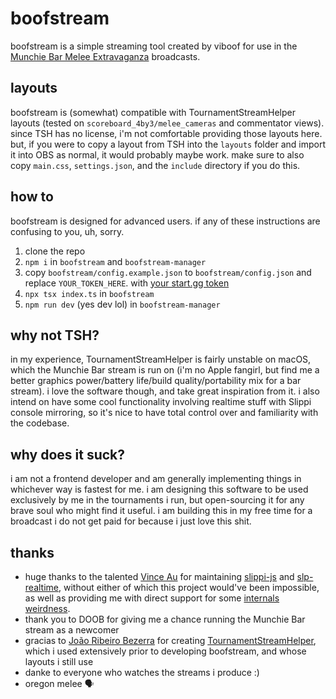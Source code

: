 # boofstream
boofstream is a simple streaming tool created by viboof for use in the
[Munchie Bar Melee Extravaganza](https://start.gg/mbme) broadcasts.

## layouts
boofstream is (somewhat) compatible with TournamentStreamHelper layouts (tested
on `scoreboard_4by3/melee_cameras` and commentator views).  since TSH has no
license, i'm not comfortable providing those layouts here.  but, if you were to
copy a layout from TSH into the `layouts` folder and import it into OBS as
normal, it would probably maybe work.  make sure to also copy `main.css`,
`settings.json`, and the `include` directory if you do this.

## how to
boofstream is designed for advanced users.  if any of these instructions are
confusing to you, uh, sorry.

1. clone the repo
1. `npm i` in `boofstream` and `boofstream-manager`
1. copy `boofstream/config.example.json` to `boofstream/config.json` and
   replace `YOUR_TOKEN_HERE`. with 
   [your start.gg token](https://start.gg/admin/profile/developer)
1. `npx tsx index.ts` in `boofstream`
1. `npm run dev` (yes dev lol) in `boofstream-manager`

## why not TSH?
in my experience, TournamentStreamHelper is fairly unstable on macOS, which the
Munchie Bar stream is run on (i'm no Apple fangirl, but find me a better 
graphics power/battery life/build quality/portability mix for a bar stream).  i
love the software though, and take great inspiration from it.  i also intend on
have some cool functionality involving realtime stuff with Slippi console 
mirroring, so it's nice to have total control over and familiarity with the
codebase.

## why does it suck?
i am not a frontend developer and am generally implementing things in whichever
way is fastest for me.  i am designing this software to be used exclusively by
me in the tournaments i run, but open-sourcing it for any brave soul who might
find it useful.  i am building this in my free time for a broadcast i do not
get paid for because i just love this shit.

## thanks
- huge thanks to the talented 
[Vince Au](https://github.com/vinceau) for maintaining
[slippi-js](https://github.com/project-slippi/slippi-js) and
[slp-realtime](https://github.com/vinceau/slp-realtime), without either of
which this project would've been impossible, as well as providing me with
direct support for some 
[internals weirdness](https://github.com/viboof/boofstream/commit/1b33df4b47f5cf7fea0b5e2aa489ec60f77097ce).
- thank you to DOOB for giving me a chance running the Munchie Bar stream as a newcomer
- gracias to [João Ribeiro Bezerra](https://github.com/joaorb64) for creating
[TournamentStreamHelper](https://github.com/joaorb64/TournamentStreamHelper),
which i used extensively prior to developing boofstream, and whose layouts i
still use
- danke to everyone who watches the streams i produce :)
- oregon melee 🗣️
